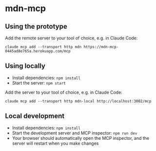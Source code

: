 # mdn-mcp

## Using the prototype

Add the remote server to your tool of choice, e.g. in Claude Code:

```
claude mcp add --transport http mdn https://mdn-mcp-0445ad8e765a.herokuapp.com/mcp
```

## Using locally

- Install dependencies: `npm install`
- Start the server: `npm start`

Add the server to your tool of choice, e.g. in Claude Code:

```
claude mcp add --transport http mdn-local http://localhost:3002/mcp
```

## Local development

- Install dependencies: `npm install`
- Start the development server and MCP inspector: `npm run dev`
- Your browser should automatically open the MCP inspector, and the server will restart when you make changes